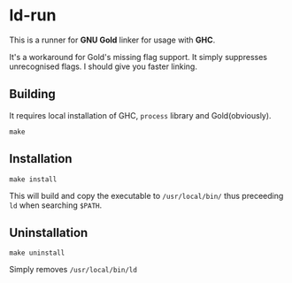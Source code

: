 # ld-run

This is a runner for **GNU Gold** linker for usage with **GHC**. 

It's a workaround for Gold's missing flag support. It simply suppresses unrecognised flags. I should give you faster linking. 

## Building

It requires local installation of GHC, `process` library and Gold(obviously). 

    make

## Installation

    make install

This will build and copy the executable to `/usr/local/bin/` thus preceeding `ld` when searching `$PATH`. 

## Uninstallation 

    make uninstall

Simply removes `/usr/local/bin/ld`